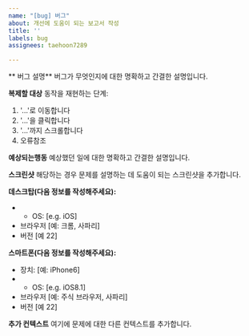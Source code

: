```yaml
---
name: "[bug] 버그"
about: 개선에 도움이 되는 보고서 작성
title: ''
labels: bug
assignees: taehoon7289

---
```


** 버그 설명**
버그가 무엇인지에 대한 명확하고 간결한 설명입니다.

**복제할 대상**
동작을 재현하는 단계:
1. '...'로 이동합니다
2. '...'을 클릭합니다
3. '...'까지 스크롤합니다
4. 오류참조

**예상되는행동**
예상했던 일에 대한 명확하고 간결한 설명입니다.

**스크린샷**
해당하는 경우 문제를 설명하는 데 도움이 되는 스크린샷을 추가합니다.

**데스크탑(다음 정보를 작성해주세요):**
- - OS: [e.g. iOS]
- 브라우저 [예: 크롬, 사파리]
- 버전 [예 22]

**스마트폰(다음 정보를 작성해주세요):**
- 장치: [예: iPhone6]
- - OS: [e.g. iOS8.1]
- 브라우저 [예: 주식 브라우저, 사파리]
- 버전 [예 22]

**추가 컨텍스트**
여기에 문제에 대한 다른 컨텍스트를 추가합니다.
